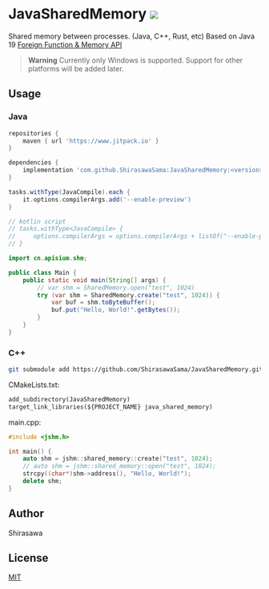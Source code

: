 # JavaSharedMemory [![](https://www.jitpack.io/v/ShirasawaSama/JavaSharedMemory.svg)](https://www.jitpack.io/#ShirasawaSama/JavaSharedMemory)

Shared memory between processes. (Java, C++, Rust, etc) Based on Java 19 [Foreign Function & Memory API](https://openjdk.org/jeps/434)

> **Warning**
> Currently only Windows is supported. Support for other platforms will be added later.

## Usage

### Java

```groovy
repositories {
    maven { url 'https://www.jitpack.io' }
}

dependencies {
    implementation 'com.github.ShirasawaSama:JavaSharedMemory:<version>'
}

tasks.withType(JavaCompile).each {
    it.options.compilerArgs.add('--enable-preview')
}

// kotlin script
// tasks.withType<JavaCompile> {
//     options.compilerArgs = options.compilerArgs + listOf("--enable-preview")
// }
```

```java
import cn.apisium.shm;

public class Main {
    public static void main(String[] args) {
        // var shm = SharedMemory.open("test", 1024)
        try (var shm = SharedMemory.create("test", 1024)) {
            var buf = shm.toByteBuffer();
            buf.put("Hello, World!".getBytes());
        }
    }
}
```

### C++

```bash
git submodule add https://github.com/ShirasawaSama/JavaSharedMemory.git
```

CMakeLists.txt:

```CMakeLists.txt
add_subdirectory(JavaSharedMemory)
target_link_libraries(${PROJECT_NAME} java_shared_memory)
```

main.cpp:

```cpp
#include <jshm.h>

int main() {
	auto shm = jshm::shared_memory::create("test", 1024);
	// auto shm = jshm::shared_memory::open("test", 1024);
	strcpy((char*)shm->address(), "Hello, World!");
	delete shm;
}
```

## Author

Shirasawa

## License

[MIT](LICENSE)
